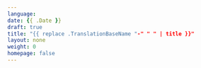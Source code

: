 ```yaml
---
language:
date: {{ .Date }}
draft: true
title: "{{ replace .TranslationBaseName "-" " " | title }}"
layout: none
weight: 0
homepage: false
---
```

